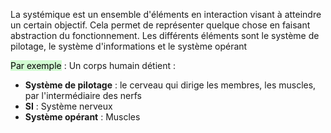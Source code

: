 La systémique est un ensemble d'éléments en interaction visant à atteindre un certain objectif. Cela permet de représenter quelque chose en faisant abstraction du fonctionnement. Les différents éléments sont le système de pilotage, le système d'informations et le système opérant

<mark style="background: #BBFABBA6;">Par exemple</mark> : Un corps humain détient :
- **Système de pilotage** : le cerveau qui dirige les membres, les muscles, par l'intermédiaire des nerfs
- **SI** : Système nerveux
- **Système opérant** : Muscles

